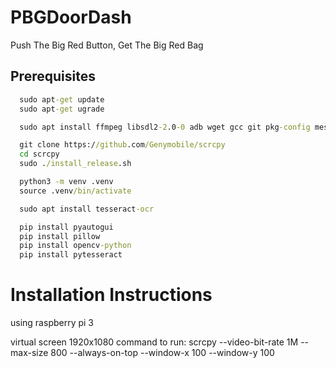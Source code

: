 # PBGDoorDash
Push The Big Red Button, Get The Big Red Bag

## Prerequisites

```cmd
  sudo apt-get update
  sudo apt-get ugrade

  sudo apt install ffmpeg libsdl2-2.0-0 adb wget gcc git pkg-config meson ninja-build libsdl2-dev libavcodec-dev libavdevice-dev libavformat-dev libavutil-dev libswresample-dev libusb-1.0-0 libusb-1.0-0-dev

  git clone https://github.com/Genymobile/scrcpy
  cd scrcpy
  sudo ./install_release.sh

  python3 -m venv .venv
  source .venv/bin/activate

  sudo apt install tesseract-ocr

  pip install pyautogui
  pip install pillow
  pip install opencv-python
  pip install pytesseract
```



# Installation Instructions
using raspberry pi 3

virtual screen 1920x1080
command to run: scrcpy --video-bit-rate 1M --max-size 800 --always-on-top --window-x 100 --window-y 100 
